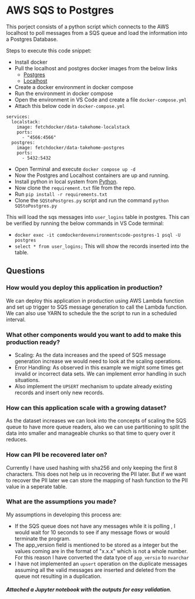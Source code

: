 # AWS SQS to Postgres

This porject consists of a python script which connects to the AWS localhost to poll messages from a SQS queue and load the information into a Postgres Database.

Steps to execute this code snippet:
* Install docker
* Pull the localhost and postgres docker images from the below links
    * [Postgres](https://hub.docker.com/r/fetchdocker/data-takehome-postgres)
    * [Localhost](https://hub.docker.com/r/fetchdocker/data-takehome-localstack)
* Create a docker environment in docker compose
* Run the environment in docker compose
* Open the environment in VS Code and create a file `docker-compose.yml`
* Attach this below code in `docker-compose.yml`
```version: "3.9"
services:
  localstack:
    image: fetchdocker/data-takehome-localstack
    ports:
      - "4566:4566"
  postgres:
    image: fetchdocker/data-takehome-postgres
    ports:  
      - 5432:5432
```
* Open Terminal and execute `docker compose up -d`
* Now the Postgres and Localhost containers are up and running. 
* Install python in local system from [Python](https://www.python.org/downloads/).
* Now clone the `requirement.txt` file from the repo.
* Run `pip install -r requirements.txt` 
* Clone the `SQStoPostgres.py` script and run the command `python SQStoPostgres.py`

This will load the sqs messages into `user_logins` table in postgres. This can be verified by running the below commands in VS Code terminal:
* `docker exec -it comdockerdevenvironmentscode-postgres-1 psql -U postgres`
* `select * from user_logins;`
This will show the records inserted into the table. 


## Questions
### How would you deploy this application in production?
We can deploy this application in production using AWS Lambda function and set up trigger to SQS message generation to call the Lambda function.
We can also use YARN to schedule the the script to run in a scheduled interval.


### What other components would you want to add to make this production ready?
* Scaling: As the data increases and the speed of SQS message generation increase we would need to look at the scaling operations.
* Error Handling: As observed in this example we might some times get invalid or incorrect data sets. We can implement  error handling in such situations.
* Also implement the `UPSERT` mechanism to update already existing records and insert only new records.

### How can this application scale with a growing dataset?
As the dataset increases we can look into the concepts of scaling the SQS queue to have more queue readers, also we can use partitioning to split the data into smaller and manageable chunks so that time to  query over it reduces.

### How can PII be recovered later on?
Currently I have used hashing with sha256 and only keeping the first 8 characters. This does not help us in recovering the PII later. But if we want to recover the PII later we can store the mapping of hash function to the PII value in a seperate table. 

### What are the assumptions you made?
My assumptions in developing this process are:
* If the SQS queue does not have any messages while it is polling , I would wait for 10 seconds to see if any message flows or would terminate the program. 
* The app_version field is mentioned to be stored as a integer but the values coming are in the format of "x.x.x" which is not a whole number. For this reason I have converted the data tyoe of `app_versio` to `nvarchar`
* I have not implemented an `upsert` operation on the duplicate messages assuming all the valid messages are inserted and deleted from the queue not resulting in a duplication.

 
##### Attached a Jupyter notebook with the outputs for easy validation.
